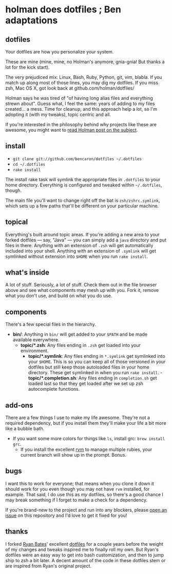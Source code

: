 # holman does dotfiles ; Ben adaptations

## dotfiles

Your dotfiles are how you personalize your system. 

These are mine (mine, mine, no Holman's anymore, gnia-gnia! But thanks a lot
for the kick start).

The very prejudiced mix: Linux, Bash, Ruby, Python, git, vim, blabla. If you
match up along most of those lines, you may dig my dotfiles. If you miss zsh,
Mac OS X, got look back at github.com/holman/dotfiles/

Holman says he was tired of "of having long alias files and everything strewn about".
Guess what, I feel the same: years of adding to my files created... a mess. Time
for cleanup, and this approach help a lot, so I'm adopting it (with my tweaks),
topic centric and all.

If you're interested in the philosophy behind why projects like these are
awesome, you might want to [read Holman post on the
subject](http://zachholman.com/2010/08/dotfiles-are-meant-to-be-forked/).

## install

- `git clone git://github.com/bencaron/dotfiles ~/.dotfiles`
- `cd ~/.dotfiles`
- `rake install`

The install rake task will symlink the appropriate files in `.dotfiles` to your
home directory. Everything is configured and tweaked within `~/.dotfiles`,
though.

The main file you'll want to change right off the bat is `zsh/zshrc.symlink`,
which sets up a few paths that'll be different on your particular machine.

## topical

Everything's built around topic areas. If you're adding a new area to your
forked dotfiles — say, "Java" — you can simply add a `java` directory and put
files in there. Anything with an extension of `.zsh` will get automatically
included into your shell. Anything with an extension of `.symlink` will get
symlinked without extension into `$HOME` when you run `rake install`.

## what's inside

A lot of stuff. Seriously, a lot of stuff. Check them out in the file browser
above and see what components may mesh up with you. Fork it, remove what you
don't use, and build on what you do use.

## components

There's a few special files in the hierarchy.

- **bin/**: Anything in `bin/` will get added to your `$PATH` and be made
  available everywhere.
  - **topic/\*.zsh**: Any files ending in `.zsh` get loaded into your
    environment.
    - **topic/\*.symlink**: Any files ending in `*.symlink` get symlinked into
      your `$HOME`. This is so you can keep all of those versioned in your dotfiles
        but still keep those autoloaded files in your home directory. These get
          symlinked in when you run `rake install`.
          - **topic/\*.completion.sh**: Any files ending in `completion.sh` get loaded
            last so that they get loaded after we set up zsh autocomplete functions.

## add-ons

There are a few things I use to make my life awesome. They're not a required
dependency, but if you install them they'll make your life a bit more like a
bubble bath.

- If you want some more colors for things like `ls`, install grc: `brew install
  grc`.
  - If you install the excellent [rvm](http://rvm.beginrescueend.com) to manage
    multiple rubies, your current branch will show up in the prompt. Bonus.

## bugs

I want this to work for everyone; that means when you clone it down it should
work for you even though you may not have `rvm` installed, for example. That
said, I do use this as *my* dotfiles, so there's a good chance I may break
something if I forget to make a check for a dependency.

If you're brand-new to the project and run into any blockers, please
[open an issue](https://github.com/holman/dotfiles/issues) on this repository
and I'd love to get it fixed for you!

## thanks

I forked [Ryan Bates](http://github.com/ryanb)' excellent
[dotfiles](http://github.com/ryanb/dotfiles) for a couple years before the
weight of my changes and tweaks inspired me to finally roll my own. But Ryan's
dotfiles were an easy way to get into bash customization, and then to jump ship
to zsh a bit later. A decent amount of the code in these dotfiles stem or are
inspired from Ryan's original project.
